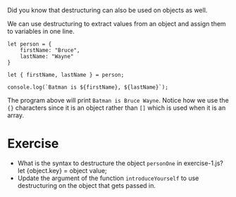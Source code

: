Did you know that destructuring can also be used on objects as well.

We can use destructuring to extract values from an object and assign them to variables in one line.

```
let person = {
    firstName: "Bruce",
    lastName: "Wayne"
}

let { firstName, lastName } = person;

console.log(`Batman is ${firstName}, ${lastName}`);
```

The program above will print `Batman is Bruce Wayne`. Notice how we use the `{}` characters since it is an object rather than `[]` which is used when it is an array.

# Exercise

- What is the syntax to destructure the object `personOne` in exercise-1.js?
let {object.key} = object value;
- Update the argument of the function `introduceYourself` to use destructuring on the object that gets passed in.
